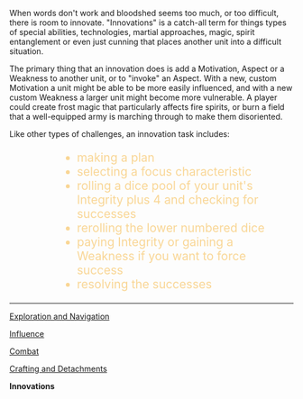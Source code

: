 When words don't work and bloodshed seems too much, or too difficult, there is room to innovate.  "Innovations" is a catch-all term for things types of special abilities, technologies, martial approaches, magic, spirit entanglement or even just cunning that places another unit into a difficult situation.

The primary thing that an innovation does is add a Motivation, Aspect or a Weakness to another unit, or to "invoke" an Aspect.  With a new, custom Motivation a unit might be able to be more easily influenced, and with a new custom Weakness a larger unit might become more vulnerable.  A player could create frost magic that particularly affects fire spirits, or burn a field that a well-equipped army is marching through to make them disoriented.

Like other types of challenges, an innovation task includes:

<ul style="font-size:1.5em; text-align:left; margin-left:4em; color:#F9D695;"; >
<li> making a plan </li>
<li> selecting a focus characteristic </li>
<li> rolling a dice pool of your unit's Integrity plus 4 and checking for successes </li>
<li> rerolling the lower numbered dice </li>
<li> paying Integrity or gaining a Weakness if you want to force success </li>
<li> resolving the successes </li>
</ul>


---

[Exploration and Navigation](/rpg_rules.html)

[Influence](/rpg_influence.html)

[Combat](/rpg_combat.html)

[Crafting and Detachments](/rpg_crafting.html)

**Innovations**

